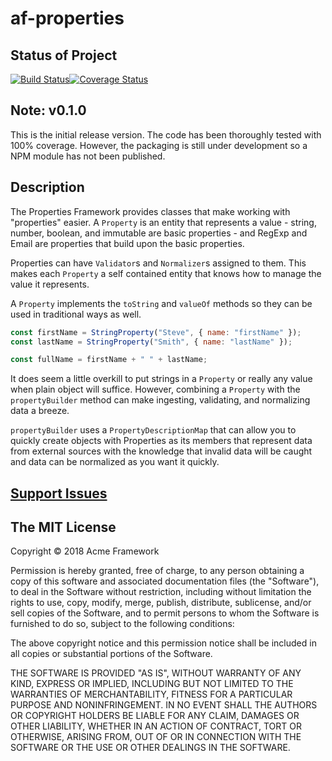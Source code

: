 # af-properties

## Status of Project

[![Build Status](https://travis-ci.org/acmeframework/af-properties.svg?branch=master)](https://travis-ci.org/acmeframework/af-properties)[![Coverage Status](https://coveralls.io/repos/github/acmeframework/af-properties/badge.svg?branch=master)](https://coveralls.io/github/acmeframework/af-properties?branch=master)

## Note: v0.1.0

This is the initial release version. The code has been thoroughly tested with 100% coverage. However, the packaging is still under development so a NPM module has not been published.

## Description

The Properties Framework provides classes that make working with "properties" easier. A `Property` is an entity that represents a value - string, number, boolean, and immutable are basic properties - and RegExp and Email are properties that build upon the basic properties.

Properties can have `Validator`s and `Normalizer`s assigned to them. This makes each `Property` a self contained entity that knows how to manage the value it represents.

A `Property` implements the `toString` and `valueOf` methods so they can be used in traditional ways as well.

```javascript
const firstName = StringProperty("Steve", { name: "firstName" });
const lastName = StringProperty("Smith", { name: "lastName" });

const fullName = firstName + " " + lastName;
```

It does seem a little overkill to put strings in a `Property` or really any value when plain object will suffice. However, combining a `Property` with the `propertyBuilder` method can make ingesting, validating, and normalizing data a breeze.

`propertyBuilder` uses a `PropertyDescriptionMap` that can allow you to quickly create objects with Properties as its members that represent data from external sources with the knowledge that invalid data will be caught and data can be normalized as you want it quickly.

## [Support Issues](https://github.com/acmeframework/af-properties/issues)

## The MIT License

Copyright &copy; 2018 Acme Framework

Permission is hereby granted, free of charge, to any person obtaining a copy of this software and associated documentation files (the "Software"), to deal in the Software without restriction, including without limitation the rights to use, copy, modify, merge, publish, distribute, sublicense, and/or sell copies of the Software, and to permit persons to whom the Software is furnished to do so, subject to the following conditions:

The above copyright notice and this permission notice shall be included in all copies or substantial portions of the Software.

THE SOFTWARE IS PROVIDED "AS IS", WITHOUT WARRANTY OF ANY KIND, EXPRESS OR IMPLIED, INCLUDING BUT NOT LIMITED TO THE WARRANTIES OF MERCHANTABILITY, FITNESS FOR A PARTICULAR PURPOSE AND NONINFRINGEMENT. IN NO EVENT SHALL THE AUTHORS OR COPYRIGHT HOLDERS BE LIABLE FOR ANY CLAIM, DAMAGES OR OTHER LIABILITY, WHETHER IN AN ACTION OF CONTRACT, TORT OR OTHERWISE, ARISING FROM, OUT OF OR IN CONNECTION WITH THE SOFTWARE OR THE USE OR OTHER DEALINGS IN THE SOFTWARE.
